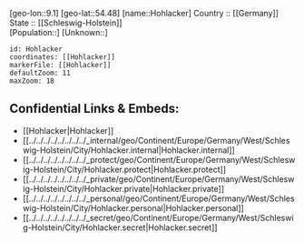 ﻿---
location: [54.48,9.1] 
mapzoom: [7,12] 
mapmarker: city 
type: City
tags:
- geo/City


SpocWebEntityId: 30992
isDeleted: false
confidential: public

---
[geo-lon::9.1] 
[geo-lat::54.48] 
[name::Hohlacker] 
Country :: [[Germany]]  
State :: [[Schleswig-Holstein]]  
[Population::] 
[Unknown::] 


```leaflet
id: Hohlacker
coordinates: [[Hohlacker]] 
markerFile: [[Hohlacker]] 
defaultZoom: 11 
maxZoom: 18
```


## Confidential Links & Embeds: 
- [[Hohlacker|Hohlacker]]  
- [[../../../../../../../../_internal/geo/Continent/Europe/Germany/West/Schleswig-Holstein/City/Hohlacker.internal|Hohlacker.internal]] 
- [[../../../../../../../../_protect/geo/Continent/Europe/Germany/West/Schleswig-Holstein/City/Hohlacker.protect|Hohlacker.protect]] 
- [[../../../../../../../../_private/geo/Continent/Europe/Germany/West/Schleswig-Holstein/City/Hohlacker.private|Hohlacker.private]] 
- [[../../../../../../../../_personal/geo/Continent/Europe/Germany/West/Schleswig-Holstein/City/Hohlacker.personal|Hohlacker.personal]] 
- [[../../../../../../../../_secret/geo/Continent/Europe/Germany/West/Schleswig-Holstein/City/Hohlacker.secret|Hohlacker.secret]] 
